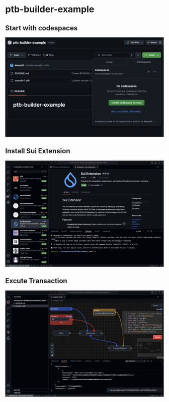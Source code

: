 # ptb-builder-example

## Start with codespaces

![codespaces](./images/img1.png)

## Install Sui Extension

![sui extension](./images/img2.png)

## Excute Transaction

![ptb excute](./images/img3.png)